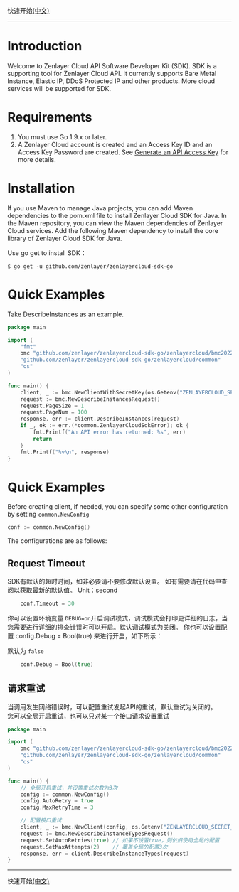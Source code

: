 快速开始[(中文)](./README-CN.md)

--- 

# Introduction

Welcome to Zenlayer Cloud API Software Developer Kit (SDK). SDK is a supporting tool for Zenlayer Cloud API. It
currently supports Bare Metal Instance, Elastic IP, DDoS Protected IP and other products. More cloud services will be
supported for SDK.

# Requirements

1. You must use Go 1.9.x or later.
2. A Zenlayer Cloud account is created and an Access Key ID and an Access Key Password are created.
   See [Generate an API Access Key](https://docs.console.zenlayer.com/welcome/platform/team-management/generate-an-api-access-key)
   for more details.

# Installation

If you use Maven to manage Java projects, you can add Maven dependencies to the pom.xml file to install Zenlayer Cloud
SDK for Java. In the Maven repository, you can view the Maven dependencies of Zenlayer Cloud services. Add the following
Maven dependency to install the core library of Zenlayer Cloud SDK for Java.

Use go get to install SDK：

```shell
$ go get -u github.com/zenlayer/zenlayercloud-sdk-go
```

# Quick Examples

Take DescribeInstances as an example.

```go
package main

import (
	"fmt"
	bmc "github.com/zenlayer/zenlayercloud-sdk-go/zenlayercloud/bmc20221120"
	"github.com/zenlayer/zenlayercloud-sdk-go/zenlayercloud/common"
	"os"
)

func main() {
	client, _ := bmc.NewClientWithSecretKey(os.Getenv("ZENLAYERCLOUD_SECRET_KEY_ID"), os.Getenv("ZENLAYERCLOUD_SECRET_KEY_PASSWORD"))
	request := bmc.NewDescribeInstancesRequest()
	request.PageSize = 1
	request.PageNum = 100
	response, err := client.DescribeInstances(request)
	if _, ok := err.(*common.ZenlayerCloudSdkError); ok {
		fmt.Printf("An API error has returned: %s", err)
		return
	}
	fmt.Printf("%v\n", response)
}
```

# Quick Examples

Before creating client, if needed, you can specify some other configuration by setting `common.NewConfig`

```go
conf := common.NewConfig()
```

The configurations are as follows:

## Request Timeout

SDK有默认的超时时间，如非必要请不要修改默认设置。 如有需要请在代码中查阅以获取最新的默认值。 Unit：second

```go
    conf.Timeout = 30
```

你可以设置环境变量 `DEBUG=on`开启调试模式，调试模式会打印更详细的日志，当您需要进行详细的排查错误时可以开启。默认调试模式为关闭。 你也可以设置配置 config.Debug = Bool(true)  来进行开启，如下所示：

默认为 `false`

```go
    conf.Debug = Bool(true)
```

## 请求重试

当调用发生网络错误时，可以配置重试发起API的重试，默认重试为关闭的。  
您可以全局开启重试，也可以只对某一个接口请求设置重试

```go
package main

import (
	bmc "github.com/zenlayer/zenlayercloud-sdk-go/zenlayercloud/bmc20221120"
	"github.com/zenlayer/zenlayercloud-sdk-go/zenlayercloud/common"
	"os"
)

func main() {
	// 全局开启重试，并设置重试次数为3次
	config := common.NewConfig()
	config.AutoRetry = true
	config.MaxRetryTime = 3

	// 配置接口重试
	client, _ := bmc.NewClient(config, os.Getenv("ZENLAYERCLOUD_SECRET_KEY_ID"), os.Getenv("ZENLAYERCLOUD_SECRET_KEY_PASSWORD"))
	request := bmc.NewDescribeInstanceTypesRequest()
	request.SetAutoRetries(true) // 如果不设置true，则依旧使用全局的配置
	request.SetMaxAttempts(2)    // 覆盖全局的配置3次
	response, err = client.DescribeInstanceTypes(request)
}

```

---
快速开始[(中文)](./README-CN.md)
